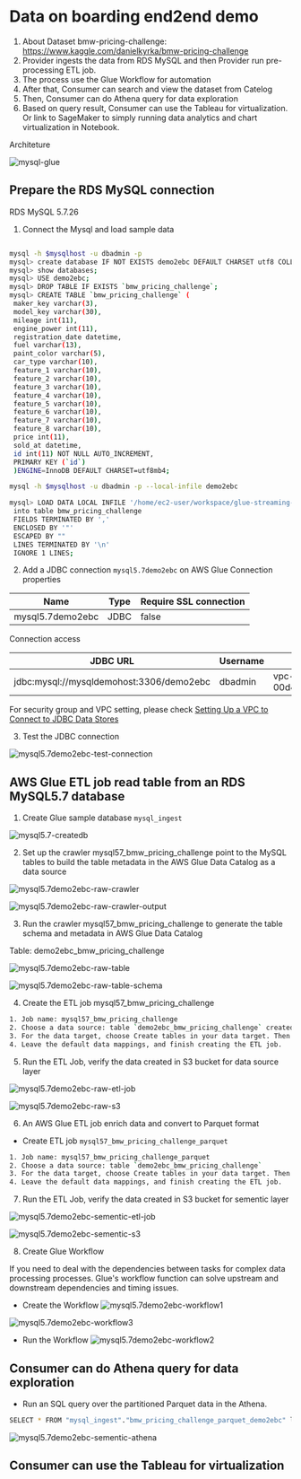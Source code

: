 # Data on boarding end2end demo

1. About Dataset bmw-pricing-challenge: https://www.kaggle.com/danielkyrka/bmw-pricing-challenge
2. Provider ingests the data from RDS MySQL and then Provider run pre-processing ETL job. 
3. The process use the Glue Workflow for automation
4. After that, Consumer can search and view the dataset from Catelog
5. Then, Consumer can do Athena query for data exploration
6. Based on query result, Consumer can use the Tableau for virtualization. Or link to SageMaker to simply running data analytics and chart virtualization in Notebook.

Architeture

![mysql-glue](media/mysql-glue.png)

## Prepare the RDS MySQL connection
RDS MySQL 5.7.26

1. Connect the Mysql and load sample data
```bash

mysql -h $mysqlhost -u dbadmin -p
mysql> create database IF NOT EXISTS demo2ebc DEFAULT CHARSET utf8 COLLATE utf8_general_ci; 
mysql> show databases;
mysql> USE demo2ebc;
mysql> DROP TABLE IF EXISTS `bmw_pricing_challenge`;
mysql> CREATE TABLE `bmw_pricing_challenge` (
 maker_key varchar(3),
 model_key varchar(30),
 mileage int(11),
 engine_power int(11),
 registration_date datetime,
 fuel varchar(13),
 paint_color varchar(5),
 car_type varchar(10),
 feature_1 varchar(10),
 feature_2 varchar(10),
 feature_3 varchar(10),
 feature_4 varchar(10),
 feature_5 varchar(10),
 feature_6 varchar(10),
 feature_7 varchar(10),
 feature_8 varchar(10),
 price int(11),
 sold_at datetime,
 id int(11) NOT NULL AUTO_INCREMENT,
 PRIMARY KEY (`id`)
 )ENGINE=InnoDB DEFAULT CHARSET=utf8mb4;

mysql -h $mysqlhost -u dbadmin -p --local-infile demo2ebc

mysql> LOAD DATA LOCAL INFILE '/home/ec2-user/workspace/glue-streaming-etl-demo/scripts/bmw_pricing_challenge.csv'
 into table bmw_pricing_challenge
 FIELDS TERMINATED BY ',' 
 ENCLOSED BY '"'
 ESCAPED BY ""
 LINES TERMINATED BY '\n'
 IGNORE 1 LINES;
```

2. Add a JDBC connection `mysql5.7demo2ebc` on AWS Glue
Connection properties

| Name    | Type | Require SSL connection |
| ----   | ---- | ---- |
| mysql5.7demo2ebc | JDBC | false |


Connection access

| JDBC URL | Username | VPC Id | Subnet | Security groups |
| ----   | ---- | ---- | ----   | ---- |
| jdbc:mysql://mysqldemohost:3306/demo2ebc | dbadmin | vpc-00d4874adbfc118c0 | subnet-082079fb3f35f20cc | sg-041b990f4d35eaa67 | 

For security group and VPC setting, please check [Setting Up a VPC to Connect to JDBC Data Stores](https://docs.aws.amazon.com/glue/latest/dg/setup-vpc-for-glue-access.html)

3. Test the JDBC connection

![mysql5.7demo2ebc-test-connection](media/mysql5.7demo2ebc-test-connection.png)

## AWS Glue ETL job read table from an RDS MySQL5.7 database
1. Create Glue sample database `mysql_ingest`

![mysql5.7-createdb](media/mysql5.7-createdb.png)

2. Set up the crawler mysql57_bmw_pricing_challenge point to the MySQL tables to build the table metadata in the AWS Glue Data Catalog as a data source

![mysql5.7demo2ebc-raw-crawler](media/mysql5.7demo2ebc-raw-crawler.png)

![mysql5.7demo2ebc-raw-crawler-output](media/mysql5.7demo2ebc-raw-crawler-output.png)

3. Run the crawler mysql57_bmw_pricing_challenge to generate the table schema and metadata in AWS Glue Data Catalog

Table: demo2ebc_bmw_pricing_challenge

![mysql5.7demo2ebc-raw-table](media/mysql5.7demo2ebc-raw-table.png)

![mysql5.7demo2ebc-raw-table-schema](media/mysql5.7demo2ebc-raw-table-schema.png)

4. Create the ETL job mysql57_bmw_pricing_challenge
```bash
1. Job name: mysql57_bmw_pricing_challenge
2. Choose a data source: table `demo2ebc_bmw_pricing_challenge` created by crawler
3. For the data target, choose Create tables in your data target. Then choose S3 Target path for raw data source layer, and Format as CSV
4. Leave the default data mappings, and finish creating the ETL job.
```

5. Run the ETL Job, verify the data created in S3 bucket for data source layer

![mysql5.7demo2ebc-raw-etl-job](media/mysql5.7demo2ebc-raw-etl-job.png)

![mysql5.7demo2ebc-raw-s3](media/mysql5.7demo2ebc-raw-s3.png)

6. An AWS Glue ETL job enrich data and convert to Parquet format
 - Create ETL job `mysql57_bmw_pricing_challenge_parquet`

```bash
1. Job name: mysql57_bmw_pricing_challenge_parquet
2. Choose a data source: table `demo2ebc_bmw_pricing_challenge`
3. For the data target, choose Create tables in your data target. Then choose S3 Target path for sementic layer, and Format as Parquet
4. Leave the default data mappings, and finish creating the ETL job.
```

7. Run the ETL Job, verify the data created in S3 bucket for sementic layer

![mysql5.7demo2ebc-sementic-etl-job](media/mysql5.7demo2ebc-sementic-etl-job.png)

![mysql5.7demo2ebc-sementic-s3](media/mysql5.7demo2ebc-sementic-s3.png)


8. Create Glue Workflow

If you need to deal with the dependencies between tasks for complex data processing processes. Glue's workflow function can solve upstream and downstream dependencies and timing issues.

- Create the Workflow
![mysql5.7demo2ebc-workflow1](media/mysql5.7demo2ebc-workflow1.png)

![mysql5.7demo2ebc-workflow3](media/mysql5.7demo2ebc-workflow3.png)

- Run the Workflow
![mysql5.7demo2ebc-workflow2](media/mysql5.7demo2ebc-workflow2.png)


## Consumer can do Athena query for data exploration

- Run an SQL query over the partitioned Parquet data in the Athena.

```bash
SELECT * FROM "mysql_ingest"."bmw_pricing_challenge_parquet_demo2ebc" limit 10;
```

![mysql5.7demo2ebc-sementic-athena](media/mysql5.7demo2ebc-sementic-athena.png)

## Consumer can use the Tableau for virtualization